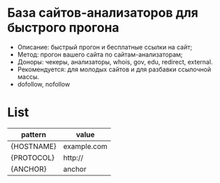 # База сайтов-анализаторов для быстрого прогона

- Описание: быстрый прогон и бесплатные ссылки на сайт;
- Метод: прогон вашего сайта по сайтам-анализаторам;
- Доноры: чекеры, анализаторы, whois, gov, edu, redirect, external.
- Рекомендуется: для молодых сайтов и для разбавки ссылочной массы.
- dofollow, nofollow

# List
| pattern | value |
| ------ | ------ |
| {HOSTNAME} | example.com |
| {PROTOCOL} | http:// |
| {ANCHOR} | anchor |
